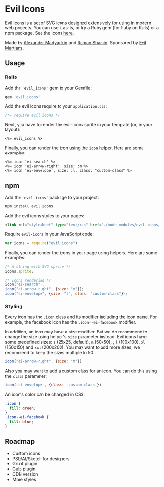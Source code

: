 # Evil Icons

Evil Icons is a set of SVG icons designed extensively for using in modern web projects. You can use it as-is, or try a Ruby gem (for Ruby on Rails) or a npm package. See the icons [here](http://evil-icons.io).

Made by [Alexander Madyankin] and [Roman Shamin]. Sponsored by [Evil Martians].

[Alexander Madyankin]:  https://github.com/outpunk
[Roman Shamin]:         https://github.com/romashamin
[Evil Martians]:        https://evilmartians.com


## Usage

### Rails

Add the `'evil_icons'` gem to your Gemfile:
```ruby
gem 'evil_icons'
```

Add the evil icons require to your `application.css`:
```css
/*= require evil-icons */
```

Next, you have to render the evil-icons sprite in your template (or, in your layout):
```erb
<%= evil_icons %>
```

Finally, you can render the icon using the `icon` helper.
Here are some examples:
```erb
<%= icon 'ei-search' %>
<%= icon 'ei-arrow-right', size: :m %>
<%= icon 'ei-envelope', size: :l, class: "custom-class" %>
```


## npm

Add the `'evil-icons'` package to your project:
```bash
npm install evil-icons
```

Add the evil icons styles to your pages:
```html
<link rel="stylesheet" type="text/css" href="./node_modules/evil-icons/app/assets/stylesheets/evil-icons.css">
```

Require `evil-icons` in your JavaScript code:
```js
var icons = require("evil-icons")
```

Finally, you can render the icons in your page using helpers.
Here are some examples:
```js
/* A string with SVG sprite */
icons.sprite;

/* Icons rendering */
icon("ei-search");
icon("ei-arrow-right", {size: "m"});
icon("ei-envelope", {size: "l", class: "custom-class"});
```

### Styling

Every icon has the `.icon` class and its modifier including the icon name.
For example, the facebook icon has the `.icon--ei-facebook` modifier.

In addition, an icon may have a size modifier. But we do recommend to change the size using helper's `size` parameter instead. Evil icons have some predefined sizes: `s` (25x25, default), `m` (50x50), , `l` (100x100), `xl` (150x150) and `xxl` (200x200). You may want to add more sizes, we recommend to keep the sizes multiple to 50.
```js
icon("ei-arrow-right", {size: "m"})
```

Also you may want to add a custom class for an icon.
You can do this using the `class` parameter:
```js
icon("ei-envelope", {class: "custom-class"})
```

An icon's color can be changed in CSS:
```css
.icon {
  fill: green;
}
.icon--ei-facebook {
  fill: blue;
}
```

## Roadmap
* Custom icons
* PSD/AI/Sketch for designers
* Grunt plugin
* Gulp plugin
* CDN version
* More styles

